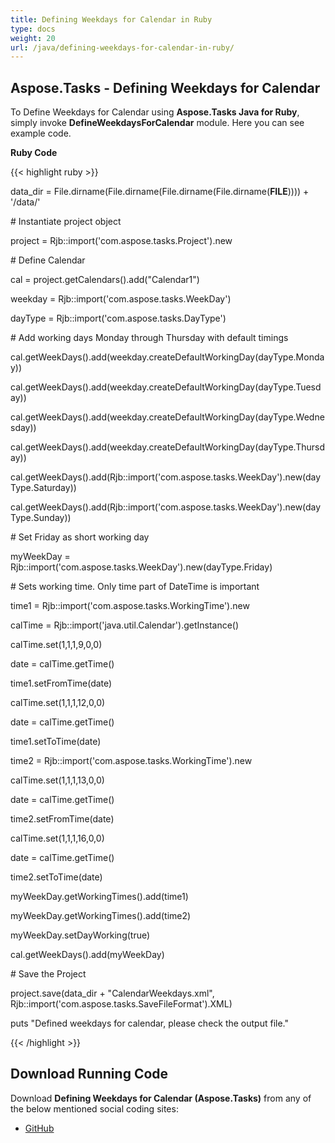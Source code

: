 ```yaml
---
title: Defining Weekdays for Calendar in Ruby
type: docs
weight: 20
url: /java/defining-weekdays-for-calendar-in-ruby/
---
```


## **Aspose.Tasks - Defining Weekdays for Calendar**
To Define Weekdays for Calendar using **Aspose.Tasks Java for Ruby**, simply invoke **DefineWeekdaysForCalendar** module. Here you can see example code.

**Ruby Code**

{{< highlight ruby >}}

 data_dir = File.dirname(File.dirname(File.dirname(File.dirname(__FILE__)))) + '/data/'



\# Instantiate project object

project = Rjb::import('com.aspose.tasks.Project').new

\# Define Calendar

cal = project.getCalendars().add("Calendar1")

weekday = Rjb::import('com.aspose.tasks.WeekDay')

dayType = Rjb::import('com.aspose.tasks.DayType')

\# Add working days Monday through Thursday with default timings

cal.getWeekDays().add(weekday.createDefaultWorkingDay(dayType.Monday))

cal.getWeekDays().add(weekday.createDefaultWorkingDay(dayType.Tuesday))

cal.getWeekDays().add(weekday.createDefaultWorkingDay(dayType.Wednesday))

cal.getWeekDays().add(weekday.createDefaultWorkingDay(dayType.Thursday))

cal.getWeekDays().add(Rjb::import('com.aspose.tasks.WeekDay').new(dayType.Saturday))

cal.getWeekDays().add(Rjb::import('com.aspose.tasks.WeekDay').new(dayType.Sunday))

\# Set Friday as short working day

myWeekDay = Rjb::import('com.aspose.tasks.WeekDay').new(dayType.Friday)

\# Sets working time. Only time part of DateTime is important

time1 = Rjb::import('com.aspose.tasks.WorkingTime').new

calTime = Rjb::import('java.util.Calendar').getInstance()

calTime.set(1,1,1,9,0,0)

date = calTime.getTime()

time1.setFromTime(date)

calTime.set(1,1,1,12,0,0)

date = calTime.getTime()

time1.setToTime(date)

time2 = Rjb::import('com.aspose.tasks.WorkingTime').new

calTime.set(1,1,1,13,0,0)

date = calTime.getTime()

time2.setFromTime(date)

calTime.set(1,1,1,16,0,0)

date = calTime.getTime()

time2.setToTime(date)

myWeekDay.getWorkingTimes().add(time1)

myWeekDay.getWorkingTimes().add(time2)

myWeekDay.setDayWorking(true)

cal.getWeekDays().add(myWeekDay)

\# Save the Project

project.save(data_dir + "CalendarWeekdays.xml", Rjb::import('com.aspose.tasks.SaveFileFormat').XML)

puts "Defined weekdays for calendar, please check the output file."

{{< /highlight >}}
## **Download Running Code**
Download **Defining Weekdays for Calendar (Aspose.Tasks)** from any of the below mentioned social coding sites:

- [GitHub](https://github.com/aspose-tasks/Aspose.Tasks-for-Java/blob/master/Plugins/Aspose_Tasks_Java_for_Ruby/lib/asposetasksjava/Calendars/defineweekdaysforcalendar.rb)
